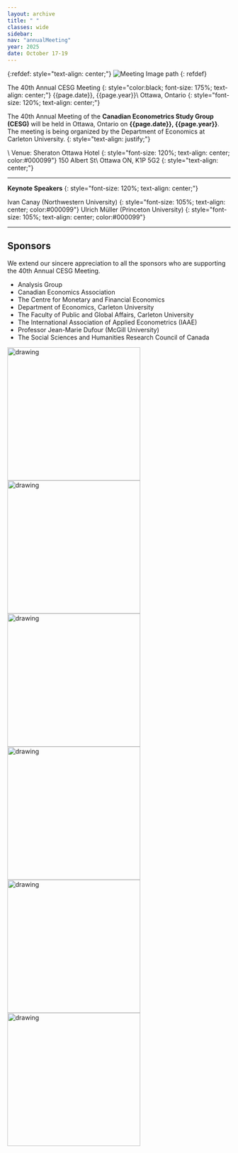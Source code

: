```yaml
---
layout: archive
title: " "
classes: wide
sidebar:
nav: "annualMeeting"
year: 2025
date: October 17-19
---
```

{:refdef: style="text-align: center;"}
![Meeting Image path](/assets/images/{{page.year}}/annualMeeting.jpg)
{: refdef}


The 40th Annual CESG Meeting
{: style="color:black; font-size: 175%; text-align: center;"}
{{page.date}}, {{page.year}}\\
Ottawa, Ontario
{: style="font-size: 120%; text-align: center;"}

The 40th Annual Meeting of the **Canadian Econometrics Study Group (CESG)** will be held in Ottawa, Ontario on **{{page.date}}, {{page.year}}**. The meeting is being organized by the Department of Economics at Carleton University.
{: style="text-align: justify;"}

\\
Venue: Sheraton Ottawa Hotel
{: style="font-size: 120%; text-align: center; color:#000099"}
150 Albert St\\
Ottawa ON, K1P 5G2
{: style="text-align: center;"}

---
**Keynote Speakers**
{: style="font-size: 120%; text-align: center;"}

Ivan Canay (Northwestern University)
{: style="font-size: 105%; text-align: center; color:#000099"}
Ulrich Müller (Princeton University)
{: style="font-size: 105%; text-align: center; color:#000099"}

---
## Sponsors
We extend our sincere appreciation to all the sponsors who are supporting the 40th Annual CESG Meeting.
  - Analysis Group
  - Canadian Economics Association 
  - The Centre for Monetary and Financial Economics
  - Department of Economics, Carleton University
  - The Faculty of Public and Global Affairs, Carleton University
  - The International Association of Applied Econometrics (IAAE)
  - Professor Jean-Marie Dufour (McGill University)
  - The Social Sciences and Humanities Research Council of Canada


<img src="/assets/images/{{page.year}}/ag.png" alt="drawing"  width="300"/>

<img src="/assets/images/{{page.year}}/carleton_department.png" alt="drawing" width="300"/>

<img src="/assets/images/{{page.year}}/carleton_faculty.png" alt="drawing" width="300"/>

<img src="/assets/images/{{page.year}}/cea.png" alt="drawing"  width="300"/>

<img src="/assets/images/{{page.year}}/iaae.png" alt="drawing"  width="300"/>

<img src="/assets/images/{{page.year}}/sshrc.png" alt="drawing"  width="300"/>